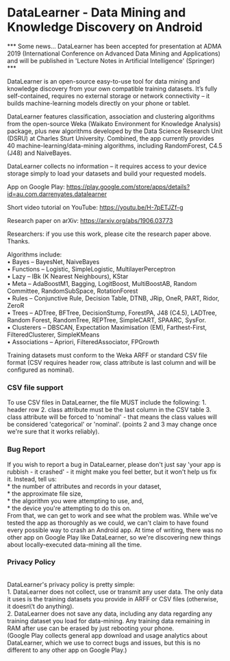 # DataLearner - Data Mining and Knowledge Discovery on Android

*** Some news... DataLearner has been accepted for presentation at ADMA 2019 (International Conference on Advanced Data Mining and Applications) and will be published in 'Lecture Notes in Artificial Intelligence' (Springer) ***

DataLearner is an open-source easy-to-use tool for data mining and knowledge discovery from your own compatible training datasets. It’s fully self-contained, requires no external storage or network connectivity – it builds machine-learning models directly on your phone or tablet.

DataLearner features classification, association and clustering algorithms from the open-source Weka (Waikato Environment for Knowledge Analysis) package, plus new algorithms developed by the Data Science Research Unit (DSRU) at Charles Sturt University. Combined, the app currently provides 40 machine-learning/data-mining algorithms, including RandomForest, C4.5 (J48) and NaiveBayes.

DataLearner collects no information – it requires access to your device storage simply to load your datasets and build your requested models.

App on Google Play: https://play.google.com/store/apps/details?id=au.com.darrenyates.datalearner

Short video tutorial on YouTube: https://youtu.be/H-7pETJZf-g

Research paper on arXiv: https://arxiv.org/abs/1906.03773

Researchers: if you use this work, please cite the research paper above. Thanks.

Algorithms include:
<br>•	Bayes – BayesNet, NaiveBayes
<br>•	Functions – Logistic, SimpleLogistic, MultilayerPerceptron
<br>•	Lazy – IBk (K Nearest Neighbours), KStar
<br>•	Meta – AdaBoostM1, Bagging, LogitBoost, MultiBoostAB, Random Committee, RandomSubSpace, RotationForest
<br>•	Rules – Conjunctive Rule, Decision Table, DTNB, JRip, OneR, PART, Ridor, ZeroR
<br>•	Trees – ADTree, BFTree, DecisionStump, ForestPA, J48 (C4.5), LADTree, Random Forest, RandomTree, REPTree, SimpleCART, SPAARC, SysFor.
<br>•	Clusterers – DBSCAN, Expectation Maximisation (EM), Farthest-First, FilteredClusterer, SimpleKMeans
<br>•	Associations – Apriori, FilteredAssociator, FPGrowth

Training datasets must conform to the Weka ARFF or standard CSV file format (CSV requires header row, class attribute is last column and will be configured as nominal).

<H3>CSV file support</H3>
To use CSV files in DataLearner, the file MUST include the following:
1. header row
2. class attribute must be the last column in the CSV table
3. class attribute will be forced to 'nominal' - that means the class values will be considered 'categorical' or 'nominal'.
(points 2 and 3 may change once we're sure that it works reliably).

<H3>Bug Report</H3>
If you wish to report a bug in DataLearner, please don't just say 'your app is rubbish - it crashed' - it might make you feel better, but it won't help us fix it.
Instead, tell us: <br>* the number of attributes and records in your dataset, <br>* the approximate file size, <br>* the algorithm you were attempting to use, and,
<br>* the device you're attempting to do this on.
<br>From that, we can get to work and see what the problem was.
While we've tested the app as thoroughly as we could, we can't claim to have found every possible way to crash an Android app.
At time of writing, there was no other app on Google Play like DataLearner, so we're discovering new things about locally-executed data-mining all the time.

<H3>Privacy Policy</H3>
<br>DataLearner's privacy policy is pretty simple:
<br>1. DataLearner does not collect, use or transmit any user data. The only data it uses is the training datasets you provide in ARFF or CSV files (otherwise, it doesn\'t do anything).
<br>2. DataLearner does not save any data, including any data regarding any training dataset you load for data-mining. Any training data remaining in RAM after use can be erased by just rebooting your phone.
<br>(Google Play collects general app download and usage analytics about DataLearner, which we use to correct bugs and issues, but this is no different to any other app on Google Play.)
